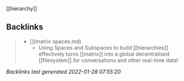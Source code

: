 [[hierarchy]]

## Backlinks

> - [](matrix spaces.md)
>   - Using Spaces and Subspaces to build [[hierarchies]] effectively turns [[matrix]] into a global decentralised [[filesystem]] for conversations and other real-time data!

_Backlinks last generated 2022-01-28 07:55:20_
